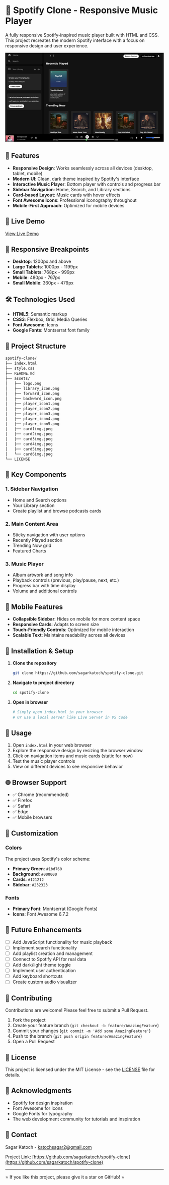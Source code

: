 # 🎵 Spotify Clone - Responsive Music Player

A fully responsive Spotify-inspired music player built with HTML and CSS. This project recreates the modern Spotify interface with a focus on responsive design and user experience.

![alt text](image.png)


## 🌟 Features

- **Responsive Design**: Works seamlessly across all devices (desktop, tablet, mobile)
- **Modern UI**: Clean, dark theme inspired by Spotify's interface
- **Interactive Music Player**: Bottom player with controls and progress bar
- **Sidebar Navigation**: Home, Search, and Library sections
- **Card-based Layout**: Music cards with hover effects
- **Font Awesome Icons**: Professional iconography throughout
- **Mobile-First Approach**: Optimized for mobile devices





## 🚀 Live Demo

[View Live Demo](https://funny-chaja-1565c0.netlify.app/) 

## 📱 Responsive Breakpoints

- **Desktop**: 1200px and above
- **Large Tablets**: 1000px - 1199px
- **Small Tablets**: 768px - 999px
- **Mobile**: 480px - 767px
- **Small Mobile**: 360px - 479px

## 🛠️ Technologies Used

- **HTML5**: Semantic markup
- **CSS3**: Flexbox, Grid, Media Queries
- **Font Awesome**: Icons
- **Google Fonts**: Montserrat font family

## 📁 Project Structure

```
spotify-clone/
├── index.html
├── style.css
├── README.md
├── assets/
│   ├── logo.png
│   ├── library_icon.png
│   ├── forward_icon.png
│   ├── backward_icon.png
│   ├── player_icon1.png
│   ├── player_icon2.png
│   ├── player_icon3.png
│   ├── player_icon4.png
│   ├── player_icon5.png
│   ├── card1img.jpeg
│   ├── card2img.jpeg
│   ├── card3img.jpeg
│   ├── card4img.jpeg
│   ├── card5img.jpeg
│   └── card6img.jpeg
└── LICENSE
```

## 🎨 Key Components

### 1. **Sidebar Navigation**
- Home and Search options
- Your Library section
- Create playlist and browse podcasts cards

### 2. **Main Content Area**
- Sticky navigation with user options
- Recently Played section
- Trending Now grid
- Featured Charts

### 3. **Music Player**
- Album artwork and song info
- Playback controls (previous, play/pause, next, etc.)
- Progress bar with time display
- Volume and additional controls

## 📱 Mobile Features

- **Collapsible Sidebar**: Hides on mobile for more content space
- **Responsive Cards**: Adapts to screen size
- **Touch-Friendly Controls**: Optimized for mobile interaction
- **Scalable Text**: Maintains readability across all devices

## 🔧 Installation & Setup

1. **Clone the repository**
   ```bash
   git clone https://github.com/sagarkatoch/spotify-clone.git
   ```

2. **Navigate to project directory**
   ```bash
   cd spotify-clone
   ```

3. **Open in browser**
   ```bash
   # Simply open index.html in your browser
   # Or use a local server like Live Server in VS Code
   ```

## 🎯 Usage

1. Open `index.html` in your web browser
2. Explore the responsive design by resizing the browser window
3. Click on navigation items and music cards (static for now)
4. Test the music player controls
5. View on different devices to see responsive behavior

## 🌐 Browser Support

- ✅ Chrome (recommended)
- ✅ Firefox
- ✅ Safari
- ✅ Edge
- ✅ Mobile browsers

## 🎨 Customization

### Colors
The project uses Spotify's color scheme:
- **Primary Green**: `#1bd760`
- **Background**: `#000000`
- **Cards**: `#121212`
- **Sidebar**: `#232323`

### Fonts
- **Primary Font**: Montserrat (Google Fonts)
- **Icons**: Font Awesome 6.7.2

## 🔮 Future Enhancements

- [ ] Add JavaScript functionality for music playback
- [ ] Implement search functionality
- [ ] Add playlist creation and management
- [ ] Connect to Spotify API for real data
- [ ] Add dark/light theme toggle
- [ ] Implement user authentication
- [ ] Add keyboard shortcuts
- [ ] Create custom audio visualizer

## 🤝 Contributing

Contributions are welcome! Please feel free to submit a Pull Request.

1. Fork the project
2. Create your feature branch (`git checkout -b feature/AmazingFeature`)
3. Commit your changes (`git commit -m 'Add some AmazingFeature'`)
4. Push to the branch (`git push origin feature/AmazingFeature`)
5. Open a Pull Request

## 📝 License

This project is licensed under the MIT License - see the [LICENSE](LICENSE) file for details.

## 🙏 Acknowledgments

- Spotify for design inspiration
- Font Awesome for icons
- Google Fonts for typography
- The web development community for tutorials and inspiration

## 📧 Contact

Sagar Katoch - katochsagar2@gmail.com

Project Link: [https://github.com/sagarkatoch/spotify-clone](https://github.com/sagarkatoch/spotify-clone)

---

⭐ If you like this project, please give it a star on GitHub! ⭐

